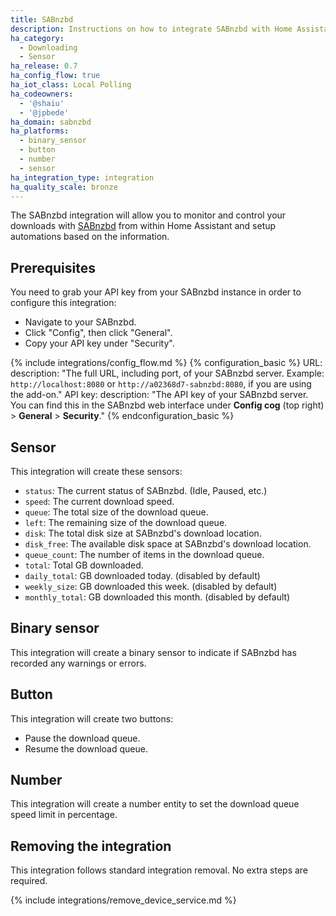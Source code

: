 ```yaml
---
title: SABnzbd
description: Instructions on how to integrate SABnzbd with Home Assistant.
ha_category:
  - Downloading
  - Sensor
ha_release: 0.7
ha_config_flow: true
ha_iot_class: Local Polling
ha_codeowners:
  - '@shaiu'
  - '@jpbede'
ha_domain: sabnzbd
ha_platforms:
  - binary_sensor
  - button
  - number
  - sensor
ha_integration_type: integration
ha_quality_scale: bronze
---
```


The SABnzbd integration will allow you to monitor and control your downloads with [SABnzbd](https://sabnzbd.org) from within Home Assistant and setup automations based on the information.

## Prerequisites

You need to grab your API key from your SABnzbd instance in order to configure this integration:

- Navigate to your SABnzbd.
- Click "Config", then click "General".
- Copy your API key under "Security".

{% include integrations/config_flow.md %}
{% configuration_basic %}
URL:
    description: "The full URL, including port, of your SABnzbd server. Example: `http://localhost:8080` or `http://a02368d7-sabnzbd:8080`, if you are using the add-on."
API key:
    description: "The API key of your SABnzbd server. You can find this in the SABnzbd web interface under **Config cog** (top right) > **General** > **Security**."
{% endconfiguration_basic %}

## Sensor

This integration will create these sensors:

- `status`: The current status of SABnzbd. (Idle, Paused, etc.)
- `speed`: The current download speed.
- `queue`: The total size of the download queue.
- `left`: The remaining size of the download queue.
- `disk`: The total disk size at SABnzbd's download location.
- `disk_free`: The available disk space at SABnzbd's download location.
- `queue_count`: The number of items in the download queue.
- `total`: Total GB downloaded.
- `daily_total`: GB downloaded today. (disabled by default)
- `weekly_size`: GB downloaded this week. (disabled by default)
- `monthly_total`: GB downloaded this month. (disabled by default)

## Binary sensor

This integration will create a binary sensor to indicate if SABnzbd has recorded any warnings or errors.

## Button

This integration will create two buttons:

- Pause the download queue.
- Resume the download queue.

## Number

This integration will create a number entity to set the download queue speed limit in percentage.

## Removing the integration

This integration follows standard integration removal. No extra steps are required.

{% include integrations/remove_device_service.md %}
